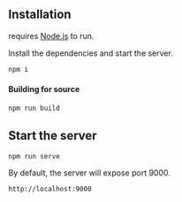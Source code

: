 ## Installation

requires [Node.js](https://nodejs.org/) to run.

Install the dependencies and start the server.

```sh
npm i
```

#### Building for source

```sh
npm run build
```

## Start the server

```sh
npm run serve
```

By default, the server will expose port 9000.

```sh
http://localhost:9000
```
